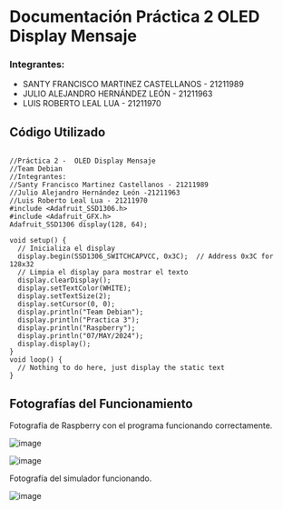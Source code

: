 # Documentación Práctica 2 OLED Display Mensaje

### Integrantes:

* SANTY FRANCISCO MARTINEZ CASTELLANOS - 21211989
* JULIO ALEJANDRO HERNÁNDEZ LEÓN - 21211963
* LUIS ROBERTO LEAL LUA - 21211970

## Código Utilizado

```Arduino

//Práctica 2 -  OLED Display Mensaje
//Team Debian
//Integrantes:
//Santy Francisco Martinez Castellanos - 21211989
//Julio Alejandro Hernández León -21211963
//Luis Roberto Leal Lua - 21211970
#include <Adafruit_SSD1306.h>
#include <Adafruit_GFX.h>
Adafruit_SSD1306 display(128, 64);

void setup() { 
  // Inicializa el display
  display.begin(SSD1306_SWITCHCAPVCC, 0x3C);  // Address 0x3C for 128x32
  // Limpia el display para mostrar el texto
  display.clearDisplay();
  display.setTextColor(WHITE);
  display.setTextSize(2);
  display.setCursor(0, 0);
  display.println("Team Debian");
  display.println("Practica 3");
  display.println("Raspberry");
  display.println("07/MAY/2024");
  display.display();
}
void loop() {
  // Nothing to do here, just display the static text
}

```

## Fotografías del Funcionamiento 

Fotografía de Raspberry con el programa funcionando correctamente.

![image](https://github.com/SantyDebian19/TeamDebian/assets/105742969/989dc7aa-e15c-4337-bdc2-5556e2fc8f0e)

![image](https://github.com/SantyDebian19/TeamDebian/assets/105742969/8ab86499-d795-4a45-815f-b9016ca80319)

Fotografía del simulador funcionando.

![image](https://github.com/SantyDebian19/TeamDebian/assets/105742969/447048c3-f5ed-484a-bb9d-f9c4685e8595)

